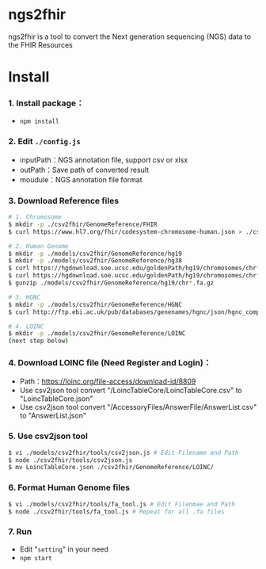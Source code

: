 # ngs2fhir
ngs2fhir is a tool to convert the Next generation sequencing (NGS) data to the FHIR Resources

# Install
### 1. Install package：
* `npm install`
### 2. Edit `./config.js`
* inputPath：NGS annotation file, support csv or xlsx
* outPath：Save path of converted result
* moudule：NGS annotation file format
### 3. Download Reference files
```bash
# 1. Chromosome
$ mkdir -p ./csv2fhir/GenomeReference/FHIR
$ curl https://www.hl7.org/fhir/codesystem-chromosome-human.json > ./csv2fhir/GenomeReference/FHIR/codesystem-chromosome-

# 2. Human Genome
$ mkdir -p ./models/csv2fhir/GenomeReference/hg19
$ mkdir -p ./models/csv2fhir/GenomeReference/hg38
$ curl https://hgdownload.soe.ucsc.edu/goldenPath/hg19/chromosomes/chr*.fa.gz > ./models/csv2fhir/GenomeReference/hg19/chr*.fa.gz
$ curl https://hgdownload.soe.ucsc.edu/goldenPath/hg19/chromosomes/chr*.fa.gz > ./models/csv2fhir/GenomeReference/hg19/chr*.fa.gz
$ gunzip ./models/csv2fhir/GenomeReference/hg19/chr*.fa.gz 

# 3. HGNC
$ mkdir -p ./models/csv2fhir/GenomeReference/HGNC
$ curl http://ftp.ebi.ac.uk/pub/databases/genenames/hgnc/json/hgnc_complete_set.json > ./models/csv2fhir/GenomeReference/HGNC/hgnc_complete_set.json

# 4. LOINC
$ mkdir -p ./models/csv2fhir/GenomeReference/LOINC
(next step below)
```

### 4. Download LOINC file (Need Register and Login)：
* Path：https://loinc.org/file-access/download-id/8809
* Use csv2json tool convert "/LoincTableCore/LoincTableCore.csv" to "LoincTableCore.json"
* Use csv2json tool convert "/AccessoryFiles/AnswerFile/AnswerList.csv" to "AnswerList.json"

### 5. Use csv2json tool
```bash
$ vi ./models/csv2fhir/tools/csv2json.js # Edit Filename and Path
$ node ./csv2fhir/tools/csv2json.js
$ mv LoincTableCore.json ./csv2fhir/GenomeReference/LOINC/
```
### 6. Format Human Genome files
```bash
$ vi ./models/csv2fhir/tools/fa_tool.js # Edit Filenmae and Path
$ node ./csv2fhir/tools/fa_tool.js # Repeat for all .fa files
```

### 7. Run
* Edit "`setting`" in your need
* `npm start`


    
